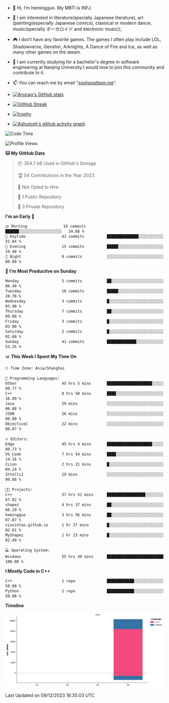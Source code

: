 - 👋 Hi, I’m hemingguo. My MBTI is INFJ.
- 🎨 I am interested in literature(specially Japanese literature), art (painting(especially Japanese comics), classical or modern dance, music(specially ボーカロイド and electronic music)),
- 🎮 I don’t have any favorite games. The games I often play include LOL, Shadowverse, Genshin, Arknights, A Dance of Fire and Ice, as well as many other games on the steam.
- 🌱 I am currently studying for a bachelor's degree in software engineering at Nanjing University.I would love to join this community and contribute to it.

- 📫 You can reach me by email "sosljsos@pm.me".


- [![Anurag's GitHub stats](https://github-readme-stats.vercel.app/api?username=hemingguo&show_icons=true&count_private=true&theme=aura&hide_border=true&icon_color=FF4500&text_color=76EE00)](https://github.com/anuraghazra/github-readme-stats)
  
- [![GitHub Streak](https://github-readme-streak-stats.herokuapp.com/?user=hemingguo&hide_border=true&theme=tokyonight)](https://git.io/streak-stats)
  
- [![trophy](https://github-profile-trophy.vercel.app/?username=hemingguo&theme=dracula)](https://github.com/ryo-ma/github-profile-trophy)
- [![Ashutosh's github activity graph](https://github-readme-activity-graph.vercel.app/graph?username=hemingguo&theme=tokyo-night&hide_border=true)](https://github.com/ashutosh00710/github-readme-activity-graph)
<!--START_SECTION:waka-->
![Code Time](http://img.shields.io/badge/Code%20Time-155%20hrs%2013%20mins-blue)

![Profile Views](http://img.shields.io/badge/Profile%20Views-312-blue)

**🐱 My GitHub Data** 

> 📦 354.7 kB Used in GitHub's Storage 
 > 
> 🏆 54 Contributions in the Year 2023
 > 
> 🚫 Not Opted to Hire
 > 
> 📜 1 Public Repository 
 > 
> 🔑 3 Private Repository 
 > 
**I'm an Early 🐤** 

```text
🌞 Morning                19 commits          ██████░░░░░░░░░░░░░░░░░░░   24.68 % 
🌆 Daytime                43 commits          ██████████████░░░░░░░░░░░   55.84 % 
🌃 Evening                15 commits          █████░░░░░░░░░░░░░░░░░░░░   19.48 % 
🌙 Night                  0 commits           ░░░░░░░░░░░░░░░░░░░░░░░░░   00.00 % 
```
📅 **I'm Most Productive on Sunday** 

```text
Monday                   5 commits           ██░░░░░░░░░░░░░░░░░░░░░░░   06.49 % 
Tuesday                  16 commits          █████░░░░░░░░░░░░░░░░░░░░   20.78 % 
Wednesday                3 commits           █░░░░░░░░░░░░░░░░░░░░░░░░   03.90 % 
Thursday                 7 commits           ██░░░░░░░░░░░░░░░░░░░░░░░   09.09 % 
Friday                   3 commits           █░░░░░░░░░░░░░░░░░░░░░░░░   03.90 % 
Saturday                 2 commits           █░░░░░░░░░░░░░░░░░░░░░░░░   02.60 % 
Sunday                   41 commits          █████████████░░░░░░░░░░░░   53.25 % 
```


📊 **This Week I Spent My Time On** 

```text
🕑︎ Time Zone: Asia/Shanghai

💬 Programming Languages: 
Other                    45 hrs 5 mins       ████████████████████░░░░░   80.77 % 
C++                      8 hrs 58 mins       ████░░░░░░░░░░░░░░░░░░░░░   16.09 % 
Java                     29 mins             ░░░░░░░░░░░░░░░░░░░░░░░░░   00.88 % 
JSON                     26 mins             ░░░░░░░░░░░░░░░░░░░░░░░░░   00.80 % 
ObjectiveC               22 mins             ░░░░░░░░░░░░░░░░░░░░░░░░░   00.67 % 

🔥 Editors: 
Edge                     45 hrs 4 mins       ████████████████████░░░░░   80.73 % 
VS Code                  7 hrs 54 mins       ████░░░░░░░░░░░░░░░░░░░░░   14.16 % 
CLion                    2 hrs 21 mins       █░░░░░░░░░░░░░░░░░░░░░░░░   04.24 % 
IntelliJ                 29 mins             ░░░░░░░░░░░░░░░░░░░░░░░░░   00.88 % 

🐱‍💻 Projects: 
C++                      37 hrs 51 mins      █████████████████░░░░░░░░   67.82 % 
shapez                   4 hrs 37 mins       ██░░░░░░░░░░░░░░░░░░░░░░░   08.29 % 
hemingguo                3 hrs 56 mins       ██░░░░░░░░░░░░░░░░░░░░░░░   07.07 % 
niuxintao.github.io      1 hr 27 mins        █░░░░░░░░░░░░░░░░░░░░░░░░   02.61 % 
MyShapez                 1 hr 23 mins        █░░░░░░░░░░░░░░░░░░░░░░░░   02.49 % 

💻 Operating System: 
Windows                  55 hrs 49 mins      █████████████████████████   100.00 % 
```

**I Mostly Code in C++** 

```text
C++                      1 repo              ████████████░░░░░░░░░░░░░   50.00 % 
Python                   1 repo              ████████████░░░░░░░░░░░░░   50.00 % 
```



**Timeline**

![Lines of Code chart](https://raw.githubusercontent.com/hemingguo/hemingguo/main/assets/bar_graph.png)


 Last Updated on 09/12/2023 18:35:03 UTC
<!--END_SECTION:waka-->
<!---
hemingguo/hemingguo is a ✨ special ✨ repository because its `README.md` (this file) appears on your GitHub profile.
You can click the Preview link to take a look at your changes.
--->
